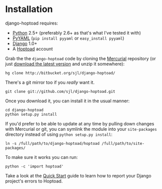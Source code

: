 Installation
============

django-hoptoad requires:

* [Python][] 2.5+ (preferably 2.6+ as that's what I've tested it with)
* [PyYAML][] (`pip install pyyaml` or `easy_install pyyaml`)
* [Django][] 1.0+
* A [Hoptoad][] account

[Python]: http://python.org/
[PyYAML]: http://pyyaml.org/
[Django]: http://djangoproject.com/
[Hoptoad]: http://hoptoadapp.com/

Grab the the `django-hoptoad` code by cloning the [Mercurial][] repository (or just [download the latest version][tip-dl] and unzip it somewhere):

    hg clone http://bitbucket.org/sjl/django-hoptoad/

There's a git mirror too if you *really* want it.

    git clone git://github.com/sjl/django-hoptoad.git

Once you download it, you can install it in the usual manner:

    cd django-hoptoad
    python setup.py install

If you'd prefer to be able to update at any time by pulling down changes with Mercurial or git, you can symlink the module into your `site-packages` directory instead of using `python setup.py install`:

    ln -s /full/path/to/django-hoptoad/hoptoad /full/path/to/site-packages/

To make sure it works you can run:

    python -c 'import hoptoad'

[Mercurial]: http://mercurial.selenic.com/
[tip-dl]: http://bitbucket.org/sjl/django-hoptoad/get/tip.zip

Take a look at the [Quick Start][] guide to learn how to report your Django project's errors to Hoptoad.

[Quick Start]: /quickstart/